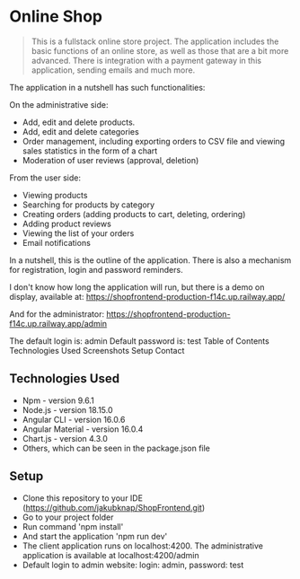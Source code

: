 # Online Shop
> This is a fullstack online store project. The application includes the basic functions of an online store, as well as those that are a bit more advanced. There is integration with a payment gateway in this application, sending emails and much more.

The application in a nutshell has such functionalities:

On the administrative side:

  - Add, edit and delete products.
  - Add, edit and delete categories
  - Order management, including exporting orders to CSV file and viewing sales statistics in the form of a chart
  - Moderation of user reviews (approval, deletion)
    
From the user side:

  - Viewing products
  - Searching for products by category
  - Creating orders (adding products to cart, deleting, ordering)
  - Adding product reviews
  - Viewing the list of your orders
  - Email notifications
    
In a nutshell, this is the outline of the application. There is also a mechanism for registration, login and password reminders.

I don't know how long the application will run, but there is a demo on display, available at: https://shopfrontend-production-f14c.up.railway.app/

And for the administrator: https://shopfrontend-production-f14c.up.railway.app/admin

The default login is: admin
Default password is: test
Table of Contents
Technologies Used
Screenshots
Setup
Contact

## Technologies Used
  - Npm - version 9.6.1
  - Node.js - version 18.15.0
  - Angular CLI - version 16.0.6
  - Angular Material - version 16.0.4
  - Chart.js - version 4.3.0
  - Others, which can be seen in the package.json file

## Setup
  - Clone this repository to your IDE (https://github.com/jakubknap/ShopFrontend.git)
  - Go to your project folder
  - Run command
'npm install'
  - And start the application
'npm run dev'
  - The client application runs on localhost:4200. The administrative application is available at localhost:4200/admin
  - Default login to admin website: login: admin, password: test
